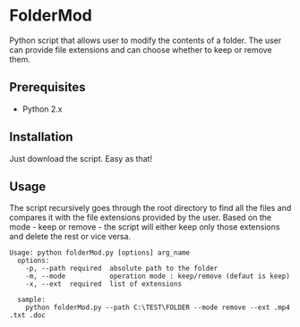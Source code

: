 # FolderMod
Python script that allows user to modify the contents of a folder. The user can provide file extensions and can choose whether to keep or remove them.

## Prerequisites
* Python 2.x

## Installation
Just download the script. Easy as that!

## Usage
The script recursively goes through the root directory to find all the files and compares it with the file extensions provided by the user. Based on the mode - keep or remove - the script will either keep only those extensions and delete the rest or vice versa.
```
Usage: python folderMod.py [options] arg_name
  options:
    -p, --path required  absolute path to the folder
    -m, --mode           operation mode : keep/remove (defaut is keep)
    -x, --ext  required  list of extensions
    
  sample:
    python folderMod.py --path C:\TEST\FOLDER --mode remove --ext .mp4 .txt .doc
```

